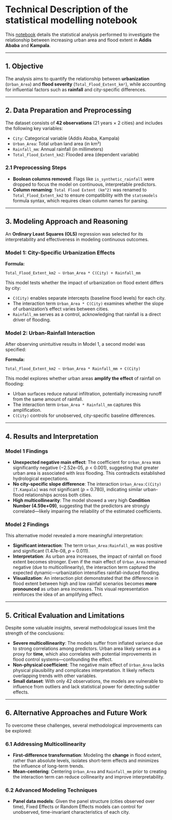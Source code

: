 # **Technical Description of the** statistical modelling notebook

This [notebook](https://github.com/MIT-Emerging-Talent/ET6-CDSP-group-01-repo/blob/main/4_data_analysis/statistical_modelling.ipynb)
details the statistical analysis performed to investigate the relationship
between increasing urban area and flood extent in **Addis Ababa** and **Kampala**.

---

## 1. Objective

The analysis aims to quantify the relationship between **urbanization**
(`Urban_Area`) and **flood severity** (`Total_Flood_Extent_km²`), while
accounting for influential factors such as **rainfall** and city-specific differences.

---

## 2. Data Preparation and Preprocessing

The dataset consists of **42 observations** (21 years × 2 cities) and includes
the following key variables:

- `City`: Categorical variable (Addis Ababa, Kampala)
- `Urban_Area`: Total urban land area (in km²)
- `Rainfall_mm`: Annual rainfall (in millimeters)
- `Total_Flood_Extent_km2`: Flooded area (dependent variable)

### 2.1 Preprocessing Steps

- **Boolean columns removed**: Flags like `is_synthetic_rainfall` were dropped
  to focus the model on continuous, interpretable predictors.
- **Column renaming**: `Total Flood Extent (km^2)` was renamed to
  `Total_Flood_Extent_km2` to ensure compatibility with the `statsmodels`
   formula syntax, which requires clean column names for parsing.

---

## 3. Modeling Approach and Reasoning

An **Ordinary Least Squares (OLS)** regression was selected for its interpretability
and effectiveness in modeling continuous outcomes.

### Model 1: City-Specific Urbanization Effects

**Formula:**

`Total_Flood_Extent_km2 ~ Urban_Area * C(City) + Rainfall_mm`

This model tests whether the impact of urbanization on flood extent differs by city:

- `C(City)` enables separate intercepts (baseline flood levels) for each city.
- The interaction term `Urban_Area * C(City)` examines whether the slope of
  urbanization’s effect varies between cities.
- `Rainfall_mm` serves as a control, acknowledging that rainfall is a direct
  driver of flooding.

### Model 2: Urban-Rainfall Interaction

After observing unintuitive results in Model 1, a second model was specified:

**Formula:**

`Total_Flood_Extent_km2 ~ Urban_Area * Rainfall_mm + C(City)`

This model explores whether urban areas **amplify the effect** of rainfall on flooding:

- Urban surfaces reduce natural infiltration, potentially increasing runoff
  from the same amount of rainfall.
- The interaction term `Urban_Area * Rainfall_mm` captures this amplification.
- `C(City)` controls for unobserved, city-specific baseline differences.

---

## 4. Results and Interpretation

### Model 1 Findings

- **Unexpected negative main effect**: The coefficient for `Urban_Area` was
  significantly negative (−2.52e-05, *p* < 0.001), suggesting that greater
  urban area is associated with *less* flooding. This contradicts established
  hydrological expectations.
- **No city-specific slope difference**: The interaction
  `Urban_Area:C(City)[T.Kampala]` was not significant (*p* = 0.780),
  indicating similar urban-flood relationships across both cities.
- **High multicollinearity**: The model showed a very high
  **Condition Number (4.59e+09)**, suggesting that the predictors are strongly
  correlated—likely impairing the reliability of the estimated coefficients.

### Model 2 Findings

This alternative model revealed a more meaningful interpretation:

- **Significant interaction**: The term `Urban_Area:Rainfall_mm` was positive
  and significant (1.47e-08, *p* = 0.011).
- **Interpretation**: As urban area increases, the impact of rainfall on flood
  extent becomes stronger. Even if the main effect of `Urban_Area` remained
  negative (due to multicollinearity), the interaction term captured the
  expected dynamic—urbanization intensifies rainfall-induced flooding.
- **Visualization**: An interaction plot demonstrated that the difference in
  flood extent between high and low rainfall scenarios becomes
  **more pronounced** as urban area increases. This visual representation
  reinforces the idea of an amplifying effect.

---

## 5. Critical Evaluation and Limitations

Despite some valuable insights, several methodological issues limit the strength
of the conclusions:

- **Severe multicollinearity**: The models suffer from inflated variance due to
  strong correlations among predictors. Urban area likely serves as a proxy for
  **time**, which also correlates with potential improvements in flood control
  systems—confounding the effect.
- **Non-physical coefficient**: The negative main effect of `Urban_Area` lacks
  physical plausibility and complicates interpretation. It likely reflects
  overlapping trends with other variables.
- **Small dataset**: With only 42 observations, the models are vulnerable
  to influence from outliers and lack statistical power for detecting subtler effects.

---

## 6. Alternative Approaches and Future Work

To overcome these challenges, several methodological improvements can be explored:

### 6.1 Addressing Multicollinearity

- **First-difference transformation**: Modeling the **change** in flood extent,
  rather than absolute levels, isolates short-term effects and minimizes the
  influence of long-term trends.
- **Mean-centering**: Centering `Urban_Area` and `Rainfall_mm` prior to creating
   the interaction term can reduce collinearity and improve interpretability.

### 6.2 Advanced Modeling Techniques

- **Panel data models**: Given the panel structure (cities observed over time),
  Fixed Effects or Random Effects models can control for unobserved,
  time-invariant characteristics of each city.
